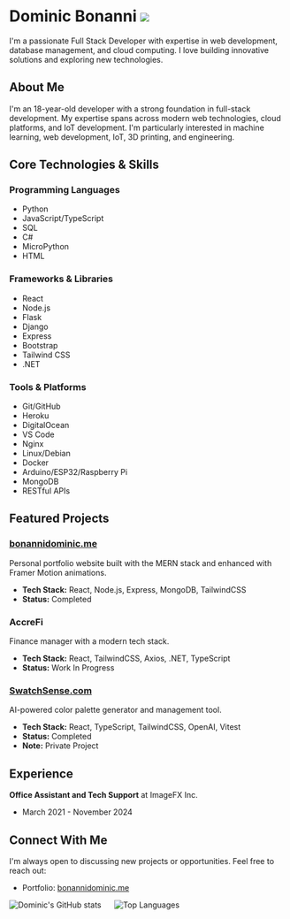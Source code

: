 # Dominic Bonanni ![](https://komarev.com/ghpvc/?username=DomBDev&color=blue)

I'm a passionate Full Stack Developer with expertise in web development, database management, and cloud computing. I love building innovative solutions and exploring new technologies.

## About Me

I'm an 18-year-old developer with a strong foundation in full-stack development. My expertise spans across modern web technologies, cloud platforms, and IoT development. I'm particularly interested in machine learning, web development, IoT, 3D printing, and engineering.

## Core Technologies & Skills

### Programming Languages
- Python
- JavaScript/TypeScript
- SQL
- C#
- MicroPython
- HTML

### Frameworks & Libraries
- React
- Node.js
- Flask
- Django
- Express
- Bootstrap
- Tailwind CSS
- .NET

### Tools & Platforms
- Git/GitHub
- Heroku
- DigitalOcean
- VS Code
- Nginx
- Linux/Debian
- Docker
- Arduino/ESP32/Raspberry Pi
- MongoDB
- RESTful APIs

## Featured Projects

### [bonannidominic.me](https://bonannidominic.me)
Personal portfolio website built with the MERN stack and enhanced with Framer Motion animations.
- **Tech Stack:** React, Node.js, Express, MongoDB, TailwindCSS
- **Status:** Completed

### AccreFi
Finance manager with a modern tech stack.
- **Tech Stack:** React, TailwindCSS, Axios, .NET, TypeScript
- **Status:** Work In Progress

### [SwatchSense.com](https://SwatchSense.com)
AI-powered color palette generator and management tool.
- **Tech Stack:** React, TypeScript, TailwindCSS, OpenAI, Vitest
- **Status:** Completed
- **Note:** Private Project

## Experience

**Office Assistant and Tech Support** at ImageFX Inc.
- March 2021 - November 2024

## Connect With Me

I'm always open to discussing new projects or opportunities. Feel free to reach out:
- Portfolio: [bonannidominic.me](https://bonannidominic.me)

![Dominic's GitHub stats](https://github-readme-stats.vercel.app/api?username=DomBDev&hide=contribs,prs,stars,issues&theme=radical&hide_border=true&border_radius=2)
&nbsp;&nbsp;&nbsp;&nbsp;
![Top Languages](https://github-readme-stats.vercel.app/api/top-langs/?username=DomBDev&theme=radical&hide_progress=true&hide_border=true&border_radius=2)

